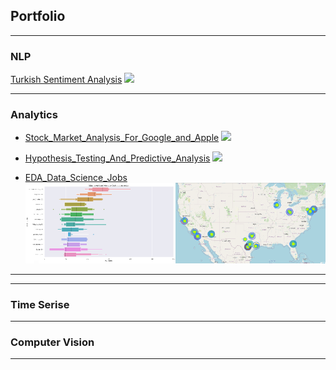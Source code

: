 ## Portfolio

---

### NLP

[Turkish Sentiment Analysis](https://github.com/Gdkmak/Turkish-Sentiment-Analysis/)
<img src="images/dummy_thumbnail.jpg?raw=true"/>

---

### Analytics 

- [Stock_Market_Analysis_For_Google_and_Apple](https://github.com/Gdkmak/analytics/blob/master/Stock_Market_Analysis_For_Google_and_Apple.ipynb/)
  <img src="#?raw=true"/>

- [Hypothesis_Testing_And_Predictive_Analysis](https://github.com/Gdkmak/analytics/blob/master/Hypothesis_Testing_And_Predictive_Analysis.ipynb/)
  <img src="#?raw=true"/>


- [EDA_Data_Science_Jobs](https://github.com/Gdkmak/analytics/blob/master/EDA_Data_Science_Jobs.ipynb/)
  <img src="images/EDA.png?raw=true"/>
  
---



---

### Time Serise

---

### Computer Vision

---


